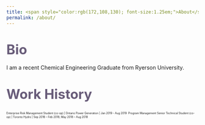 ```yaml
---
title: <span style="color:rgb(172,108,130); font-size:1.25em;">About</span>
permalink: /about/
---
```

# <span style="color:rgb(104,92,121);font-size:1.25em;">Bio</span>
I am a recent Chemical Engineering Graduate from Ryerson University.

# <span style="color:rgb(104,92,121);font-size:1.25em;">Work History</span>

<span style="font-size:0.5em;">Enterprise Risk Management Student (co-op) | Ontario Power Generation | Jan 2019 - Aug 2019</span>
<span style="font-size:0.5em;">Program Management Senior Technical Student (co-op) | Toronto Hydro | Sep 2016 – Feb 2018; May 2018 – Aug 2018</span>
